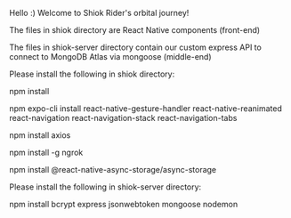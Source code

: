 Hello :) Welcome to Shiok Rider's orbital journey!

The files in shiok directory are React Native components (front-end)

The files in shiok-server directory contain our custom express API to connect to MongoDB Atlas via mongoose (middle-end)

Please install the following in shiok directory:

npm install

npm expo-cli install react-native-gesture-handler react-native-reanimated react-navigation react-navigation-stack react-navigation-tabs

npm install axios

npm install -g ngrok

npm install @react-native-async-storage/async-storage

Please install the following in shiok-server directory:

npm install bcrypt express jsonwebtoken mongoose nodemon


